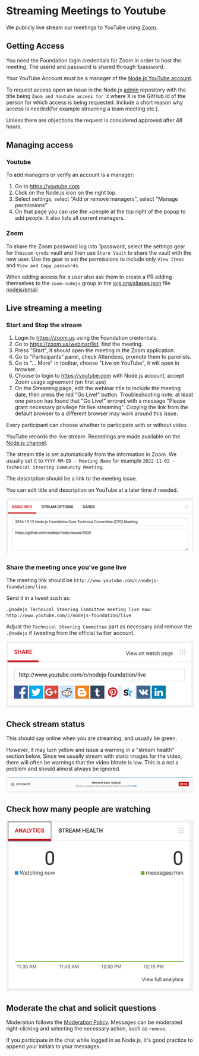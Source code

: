 # Streaming Meetings to Youtube

We publicly live stream our meetings to YouTube using [Zoom](https://zoom.us/).

## Getting Access

You need the Foundation login credentials for Zoom in order to host the meeting.
The userid and password is shared through 1password.

Your YouTube Account must be a manager of the
[Node.js YouTube account](https://www.youtube.com/channel/UCQPYJluYC_sn_Qz_XE-YbTQ).

To request access open an issue in the Node.js
[admin](https://github.com/nodejs/admin) repository with the title being
`Zoom and Youtube access for X` where X is the GitHub id of the person
for which access is being requested. Include a short reason why access is
needed(for example streaming a team meeting etc.).

Unless there are objections the request is considered approved after 48 hours.

## Managing access

### Youtube

To add managers or verify an account is a manager:

1. Go to <https://youtube.com>
2. Click on the Node.js icon on the right top.
3. Select settings, select "Add or remove managers", select "Manage permissions"
4. On that page you can use the +people at the top right of the popup to add
   people. It also lists all current managers.

### Zoom

To share the Zoom password log into 1password, select the settings gear for
the`zoom-creds` vault and  then use `Share Vault` to share the vault with the
new user. Use the gear to set the permissions to include only `View Items` and
`View and Copy passwords`.

When adding access for a user also ask them to create a PR adding themselves
to the `zoom-nodejs` group in the
[iojs.org/aliases.json](https://github.com/nodejs/email/blob/main/iojs.org/aliases.json)
file [nodejs/email](https://github.com/nodejs/email/)

## Live streaming a meeting

### Start and Stop the stream

1. Login to <https://zoom.us> using the Foundation credentials.
2. Go to <https://zoom.us/webinar/list>, find the meeting.
3. Press "Start", it should open the meeting in the Zoom application.
4. Go to "Participants" panel, check Attendees, promote them to panelists.
5. Go to "... More" in toolbar, choose "Live on YouTube", it will open in
   browser.
6. Choose to login to <https://youtube.com> with Node.js account, accept
   Zoom usage agreement (on first use)
7. On the Streaming page, edit the webinar title to include the meeting date,
   then press the red "Go Live!" button. Troubleshooting note: at least one
   person has found that "Go Live!" errored with a message "Please grant
   necessary privilege for live streaming". Copying the link from the default
   browser to a different browser may work around this issue.

Every participant can choose whether to participate with or without video.

YouTube records the live stream. Recordings are made available on the
[Node.js channel](https://www.youtube.com/channel/UCQPYJluYC_sn_Qz_XE-YbTQ/videos).

The stream title is set automatically from the information in Zoom. We usually
set it to `YYYY-MM-DD - Meeting Name` for example
`2022-11-02 - Technical Steering Community Meeting`.

The description should be a link to the meeting issue.

You can edit title and description on YouTube at a later time if needed.

![YouTube Basic Info example text](./doc_img/youtube-stream-title-description.png)

### Share the meeting once you've gone live

The meeting link should be `http://www.youtube.com/c/nodejs-foundation/live`.

Send it in a tweet such as:

```text
.@nodejs Technical Steering Committee meeting live now:
http://www.youtube.com/c/nodejs-foundation/live
```

Adjust the `Technical Steering Committee` part as necessary and remove the
`.@nodejs` if tweeting from the official twitter account.

![YouTube Share input box](./doc_img/youtube-stream-share.png)

## Check stream status

This should say online when you are streaming, and usually be green.

However, it may turn yellow and issue a warning in a "stream health"
section below.  Since we usually stream with static images for the
video, there will often be warnings that the video bitrate is low.
This is a not a problem and should almost always be ignored.

![YouTube Stream Status showing Offline](./doc_img/youtube-stream-status.png)

## Check how many people are watching

![YouTube Analytics graph](./doc_img/youtube-stream-analytics.png)

## Moderate the chat and solicit questions

Moderation follows the [Moderation Policy](https://github.com/nodejs/admin/blob/main/Moderation-Policy.md).
Messages can be moderated right-clicking and selecting the necessary action,
such as `remove`.

If you participate in the chat while logged in as Node.js, it's good
practice to append your initials to your messages.
